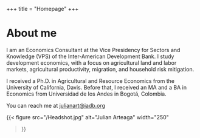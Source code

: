 +++
title = "Homepage"
+++

# About me


I am an Economics Consultant at the Vice Presidency for Sectors and Knowledge (VPS) of the Inter-American Development Bank. I study development economics, with a focus on agricultural land and labor markets, agricultural productivity, migration, and household risk mitigation.

I received a Ph.D. in Agricultural and Resource Economics from the University of California, Davis. Before that, I received an MA and a BA in Economics from Universidad de los Andes in Bogotá, Colombia.

You can reach me at julianart@iadb.org

{{< figure
    src="/Headshot.jpg"
    alt="Julian Arteaga"
    width="250"
>}}


